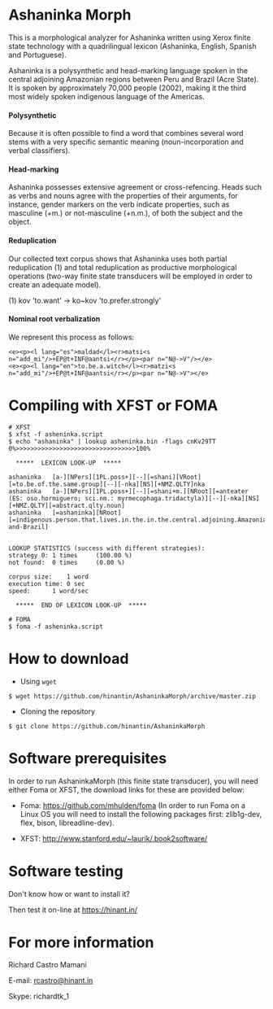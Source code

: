 Ashaninka Morph
===============

This is a morphological analyzer for Ashaninka written using Xerox finite state technology with a quadrilingual lexicon (Ashaninka, English, Spanish and Portuguese).

Ashaninka is a polysynthetic and head-marking language spoken in the central adjoining Amazonian regions between Peru and Brazil (Acre State).
It is spoken by approximately 70,000 people (2002), making it the third most widely spoken indigenous language of the Americas.

#### Polysynthetic  

Because it is often possible to find a word that combines several word stems with a very specific 
semantic meaning (noun-incorporation and verbal classifiers).

#### Head-marking 

Ashaninka possesses extensive agreement or cross-refencing. Heads such as verbs and nouns agree with 
the properties of their arguments, for instance, gender markers on the verb indicate properties, such as masculine (+m.) or not-masculine (+n.m.), of both the subject 
and the object.

#### Reduplication

Our collected text corpus shows that Ashaninka uses both partial reduplication (1) and total reduplication as productive morphological operations (two-way finite state transducers will be employed in order to create an adequate model).

(1) kov 'to.want' -> ko~kov 'to.prefer.strongly' 

#### Nominal root verbalization

We represent this process as follows:

```
<e><p><l lang="es">maldad</l><r>matsi<s n="add_mi"/>+EP@t+INF@aantsi</r></p><par n="N@->V"/></e>
<e><p><l lang="en">to.be.a.witch</l><r>matzi<s n="add_mi"/>+EP@t+INF@aantsi</r></p><par n="N@->V"></e>	
```

Compiling with XFST or FOMA
===============================

```
# XFST 
$ xfst -f asheninka.script 
$ echo "ashaninka" | lookup asheninka.bin -flags cnKv29TT
0%>>>>>>>>>>>>>>>>>>>>>>>>>>>>>>>>>100%

  *****  LEXICON LOOK-UP  *****

ashaninka	[a-][NPers][1PL.poss+][--][=shani][VRoot][=to.be.of.the.same.group][--][-nka][NS][+NMZ.QLTY]nka
ashaninka	[a-][NPers][1PL.poss+][--][=shani+m.][NRoot][=anteater (ES: oso.hormiguero; sci.nm.: myrmecophaga.tridactyla)][--][-nka][NS][+NMZ.QLTY][=abstract.qlty.noun]
ashaninka	[=ashaninka][NRoot][=indigenous.person.that.lives.in.the.in.the.central.adjoining.Amazonian.regions.between.Peru-and-Brazil]


LOOKUP STATISTICS (success with different strategies):
strategy 0:	1 times 	(100.00 %)
not found:	0 times 	(0.00 %)

corpus size:	1 word
execution time:	0 sec
speed:		1 word/sec

  *****  END OF LEXICON LOOK-UP  *****

# FOMA
$ foma -f asheninka.script 

```

How to download
===============

* Using `wget`
```
$ wget https://github.com/hinantin/AshaninkaMorph/archive/master.zip 
```

* Cloning the repository
```
$ git clone https://github.com/hinantin/AshaninkaMorph
```

Software prerequisites
======================

In order to run AshaninkaMorph (this finite state transducer), you will need either Foma or XFST, the download links for these are provided below:

* Foma: https://github.com/mhulden/foma (In order to run Foma on a Linux OS you will need to install the following packages first: zlib1g-dev, flex, bison, libreadline-dev).

* XFST: http://www.stanford.edu/~laurik/.book2software/

Software testing
================

Don't know how or want to install it?

Then test it on-line at https://hinant.in/

For more information
====================

Richard Castro Mamani

E-mail: rcastro@hinant.in

Skype: richardtk_1



